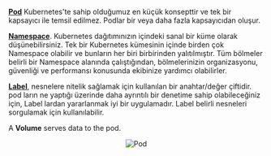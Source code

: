 [**Pod**](https://kubernetes.io/docs/concepts/workloads/pods/pod/) Kubernetes'te sahip olduğumuz en küçük konsepttir ve tek bir kapsayıcı ile temsil edilmez. Podlar bir veya daha fazla kapsayıcıdan oluşur.

[**Namespace**](https://kubernetes.io/docs/concepts/overview/working-with-objects/namespaces/). Kubernetes dağıtımınızın içindeki sanal bir küme olarak düşünebilirsiniz. Tek bir Kubernetes kümesinin içinde birden çok Namespace olabilir ve bunların her biri birbirinden yalıtılmıştır. Tüm bölmeler belirli bir Namespace alanında çalıştığından, bölmelerinizin organizasyonu, güvenliği ve performansı konusunda ekibinize yardımcı olabilirler.

[**Label**](https://kubernetes.io/docs/concepts/overview/working-with-objects/labels/), nesnelere nitelik sağlamak için kullanılan bir anahtar/değer çiftidir. pod ların ne yaptığı üzerinde daha ayrıntılı bir denetime sahip olabileceğiniz için, Label lardan yararlanmak iyi bir uygulamadır. Label belirli nesneleri sorgulamak için kullanılabilir.

A **Volume** serves data to the pod.

<p style="text-align:center;"><img src="/contino/courses/kubernetes/pods/assets/pod.png" alt="Pod"></p>

